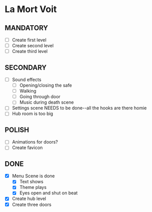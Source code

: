 # La Mort Voit

## MANDATORY

- [ ] Create first level
- [ ] Create second level
- [ ] Create third level

## SECONDARY

- [ ] Sound effects
	- [ ] Opening/closing the safe
	- [ ] Walking
	- [ ] Going through door
	- [ ] Music during death scene
- [ ] Settings scene NEEDS to be done--all the hooks are there homie
- [ ] Hub room is too big

## POLISH

- [ ] Animations for doors?
- [ ] Create favicon

## DONE

- [x] Menu Scene is done
	- [x] Text shows
	- [x] Theme plays
	- [x] Eyes open and shut on beat
- [x] Create hub level
- [x] Create three doors